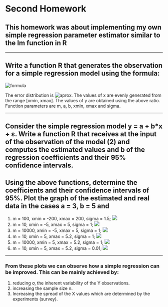 # Second Homework
## This homework was about implementing my own simple regression parameter estimator similar to the lm function in R
---

## Write a function R that generates the observation for a simple regression model using the formula:
![formula](https://latex.codecogs.com/gif.latex?y_i&space;=&space;a&space;&plus;&space;b*x_i&space;&plus;&space;\varepsilon_i,&space;i&space;=&space;1,&space;...,&space;m.)

The error distribution is ![aprox](https://latex.codecogs.com/gif.latex?\varepsilon_i&space;\sim&space;N(0,&space;\sigma^2)). The values ​​of x are evenly generated from the range [xmin, xmax]. The values ​​of y are obtained using the above ratio. Function parameters are m, a, b, xmin, xmax and sigma.

---

## Consider the simple regression model y = a + b*x + ε. Write a function R that receives at the input of the observation of the model (2) and computes the estimated values and b of the regression coefficients and their 95% confidence intervals.

## Using the above functions, determine the coefficients and their confidence intervals of 95%. Plot the graph of the estimated and real data in the cases a = 3, b = 5 and
1. m = 100, xmin = -200, xmax = 200, sigma = 1.5;
![][1]
1. m = 10, xmin = -5, xmax = 5, sigma = 1;
![][2]
1. m = 10000, xmin = -5, xmax = 5, sigma = 1;
![][3]
1. m = 10, xmin = 5, xmax = 5.2, sigma = 1;
![][4]
1. m = 10000, xmin = 5, xmax = 5.2, sigma = 1;
![][5]
1. m = 10, xmin = 5, xmax = 5.2, sigma = 0.01;
![][6]

---

### From these plots we can observe how a simple regression can be improved. This can be mainly achieved by:
1. reducing σ, the inherent variability of the Y observations.
1. increasing the sample size n.
1. Increasing the spread of the X values which are determined by the experiments (survey).


[1]: regression-100--200-200-1.5.png
[2]: regression-10--5-5-1.png
[3]: regression-10000--5-5-1.png
[4]: regression-10-5-5.2-1.png
[5]: regression-10000-5-5.2-1.png
[6]: regression-10-5-5.2-0.01.png